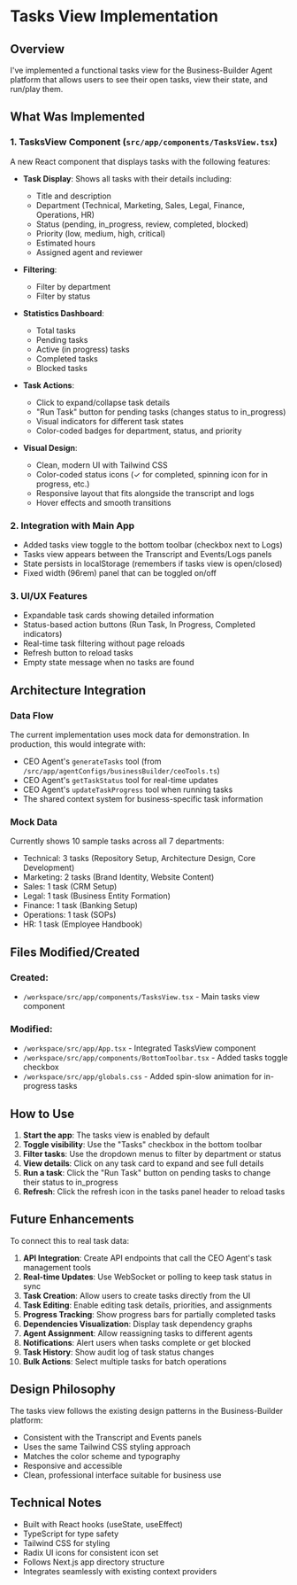 # Tasks View Implementation

## Overview
I've implemented a functional tasks view for the Business-Builder Agent platform that allows users to see their open tasks, view their state, and run/play them.

## What Was Implemented

### 1. TasksView Component (`src/app/components/TasksView.tsx`)
A new React component that displays tasks with the following features:

- **Task Display**: Shows all tasks with their details including:
  - Title and description
  - Department (Technical, Marketing, Sales, Legal, Finance, Operations, HR)
  - Status (pending, in_progress, review, completed, blocked)
  - Priority (low, medium, high, critical)
  - Estimated hours
  - Assigned agent and reviewer

- **Filtering**: 
  - Filter by department
  - Filter by status

- **Statistics Dashboard**: 
  - Total tasks
  - Pending tasks
  - Active (in progress) tasks
  - Completed tasks
  - Blocked tasks

- **Task Actions**:
  - Click to expand/collapse task details
  - "Run Task" button for pending tasks (changes status to in_progress)
  - Visual indicators for different task states
  - Color-coded badges for department, status, and priority

- **Visual Design**:
  - Clean, modern UI with Tailwind CSS
  - Color-coded status icons (✓ for completed, spinning icon for in progress, etc.)
  - Responsive layout that fits alongside the transcript and logs
  - Hover effects and smooth transitions

### 2. Integration with Main App
- Added tasks view toggle to the bottom toolbar (checkbox next to Logs)
- Tasks view appears between the Transcript and Events/Logs panels
- State persists in localStorage (remembers if tasks view is open/closed)
- Fixed width (96rem) panel that can be toggled on/off

### 3. UI/UX Features
- Expandable task cards showing detailed information
- Status-based action buttons (Run Task, In Progress, Completed indicators)
- Real-time task filtering without page reloads
- Refresh button to reload tasks
- Empty state message when no tasks are found

## Architecture Integration

### Data Flow
The current implementation uses mock data for demonstration. In production, this would integrate with:
- CEO Agent's `generateTasks` tool (from `/src/app/agentConfigs/businessBuilder/ceoTools.ts`)
- CEO Agent's `getTaskStatus` tool for real-time updates
- CEO Agent's `updateTaskProgress` tool when running tasks
- The shared context system for business-specific task information

### Mock Data
Currently shows 10 sample tasks across all 7 departments:
- Technical: 3 tasks (Repository Setup, Architecture Design, Core Development)
- Marketing: 2 tasks (Brand Identity, Website Content)
- Sales: 1 task (CRM Setup)
- Legal: 1 task (Business Entity Formation)
- Finance: 1 task (Banking Setup)
- Operations: 1 task (SOPs)
- HR: 1 task (Employee Handbook)

## Files Modified/Created

### Created:
- `/workspace/src/app/components/TasksView.tsx` - Main tasks view component

### Modified:
- `/workspace/src/app/App.tsx` - Integrated TasksView component
- `/workspace/src/app/components/BottomToolbar.tsx` - Added tasks toggle checkbox
- `/workspace/src/app/globals.css` - Added spin-slow animation for in-progress tasks

## How to Use

1. **Start the app**: The tasks view is enabled by default
2. **Toggle visibility**: Use the "Tasks" checkbox in the bottom toolbar
3. **Filter tasks**: Use the dropdown menus to filter by department or status
4. **View details**: Click on any task card to expand and see full details
5. **Run a task**: Click the "Run Task" button on pending tasks to change their status to in_progress
6. **Refresh**: Click the refresh icon in the tasks panel header to reload tasks

## Future Enhancements

To connect this to real task data:

1. **API Integration**: Create API endpoints that call the CEO Agent's task management tools
2. **Real-time Updates**: Use WebSocket or polling to keep task status in sync
3. **Task Creation**: Allow users to create tasks directly from the UI
4. **Task Editing**: Enable editing task details, priorities, and assignments
5. **Progress Tracking**: Show progress bars for partially completed tasks
6. **Dependencies Visualization**: Display task dependency graphs
7. **Agent Assignment**: Allow reassigning tasks to different agents
8. **Notifications**: Alert users when tasks complete or get blocked
9. **Task History**: Show audit log of task status changes
10. **Bulk Actions**: Select multiple tasks for batch operations

## Design Philosophy

The tasks view follows the existing design patterns in the Business-Builder platform:
- Consistent with the Transcript and Events panels
- Uses the same Tailwind CSS styling approach
- Matches the color scheme and typography
- Responsive and accessible
- Clean, professional interface suitable for business use

## Technical Notes

- Built with React hooks (useState, useEffect)
- TypeScript for type safety
- Tailwind CSS for styling
- Radix UI icons for consistent icon set
- Follows Next.js app directory structure
- Integrates seamlessly with existing context providers
